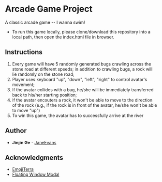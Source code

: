 # Arcade Game Project
A classic arcade game -- I wanna swim!

* To run this game locally, please clone/download this repository into a local path, then open the index.html file in browser.

## Instructions
1. Every game will have 5 randomly generated bugs crawling across the stone road at different speeds; in addition to crawling bugs, a rock will lie randomly on the stone road;
2. Player uses keyboard "up", "down", "left", "right" to control avatar's movement;
3. If the avatar collides with a bug, he/she will be immediately transferred back to his/her starting position;
4. If the avatar encouters a rock, it won't be able to move to the direction of the rock (e.g., if the rock is in front of the avatar, he/she won't be able to move "up")
5. To win this game, the avatar has to successfully arrive at the river

## Author
* **Jinjin Ge** - [JaneEvans](https://janeevans.github.io/my-portfolio-website)

## Acknowledgments
* [EmojiTerra](https://emojiterra.com/)
* [Floating Window Modal](https://github.com/JaneEvans/memory-game-match-card-proj2)

